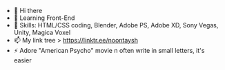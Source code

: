 - 👋 Hi there 
- 🌱 Learning Front-End 
- 🔭 Skills: HTML/CSS coding, Blender, Adobe PS, Adobe XD, Sony Vegas, Unity, Magica Voxel 
- 📫 My link tree > https://linktr.ee/noontaysh
- ⚡ Adore "American Psycho" movie n often write in small letters, it's easier 

<!--
**noontaysh/noontaysh** is a ✨ _special_ ✨ repository because its `README.md` (this file) appears on your GitHub profile.

Here are some ideas to get you started:

- 🔭 I’m currently working on ...
- 🌱 I’m currently learning ...
- 👯 I’m looking to collaborate on ...
- 🤔 I’m looking for help with ...
- 💬 Ask me about ...
- 📫 How to reach me: ...
- 😄 Pronouns: ...
- ⚡ Fun fact: ...
-->
